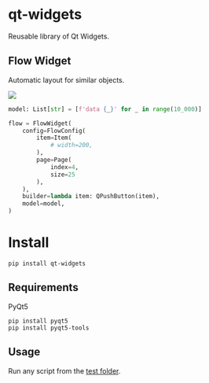 # qt-widgets

Reusable library of Qt Widgets.

## Flow Widget

Automatic layout for similar objects.

![](docs/img/flow.jpg)

```python
model: List[str] = [f'data {_}' for _ in range(10_000)]

flow = FlowWidget(
    config=FlowConfig(
        item=Item(
            # width=200,
        ),
        page=Page(
            index=4,
            size=25
        ),
    ),
    builder=lambda item: QPushButton(item),
    model=model,
)
```

# Install

```
pip install qt-widgets
```

## Requirements

PyQt5

```
pip install pyqt5
pip install pyqt5-tools
```

## Usage

Run any script from the [test folder](tests).
